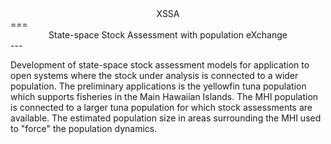 
<center>XSSA</center>
===
<center>State-space Stock Assessment with population eXchange</center>
---

Development of state-space stock assessment models for application to open systems where the stock under analysis is connected to a wider population. The preliminary applications is the yellowfin tuna population which supports fisheries in the Main Hawaiian Islands. The MHI population is connected to a larger tuna population for which stock assessments are available. The estimated population size in areas surrounding the MHI used to "force" the population dynamics.
